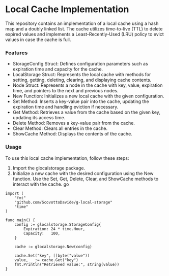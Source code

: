 # Local Cache Implementation
This repository contains an implementation of a local cache using a hash map and a doubly linked list. The cache utilizes time-to-live (TTL) to delete expired values and implements a Least-Recently-Used (LRU) policy to evict values in case the cache is full.

### Features
- StorageConfig Struct: Defines configuration parameters such as expiration time and capacity for the cache.
- LocalStorage Struct: Represents the local cache with methods for setting, getting, deleting, clearing, and displaying cache contents.
- Node Struct: Represents a node in the cache with key, value, expiration time, and pointers to the next and previous nodes.
- New Function: Initializes a new local cache with the given configuration.
- Set Method: Inserts a key-value pair into the cache, updating the expiration time and handling eviction if necessary.
- Get Method: Retrieves a value from the cache based on the given key, updating its access time.
- Delete Method: Removes a key-value pair from the cache.
- Clear Method: Clears all entries in the cache.
- ShowCache Method: Displays the contents of the cache.

### Usage
To use this local cache implementation, follow these steps:

1. Import the glocalstorage package.
2. Initialize a new cache with the desired configuration using the New function.
Use the Set, Get, Delete, Clear, and ShowCache methods to interact with the cache.
go

```golang
import (
    "fmt"
    "github.com/ScovottoDavide/g-local-storage"
    "time"
)

func main() {
    config := glocalstorage.StorageConfig{
        Expiration: 24 * time.Hour,
        Capacity:   100,
    }

    cache := glocalstorage.New(config)

    cache.Set("key", []byte("value"))
    value, _ := cache.Get("key")
    fmt.Println("Retrieved value:", string(value))
}
```
